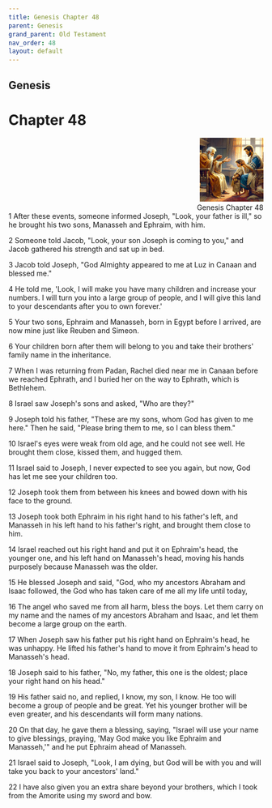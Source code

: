 ```yaml
---
title: Genesis Chapter 48
parent: Genesis
grand_parent: Old Testament
nav_order: 48
layout: default
---
```


## Genesis

# Chapter 48

<div style="clear: both; text-align: right;">
    <img src="/assets/Image/Genesis/500/48.jpg" alt="Genesis Chapter 48" class="chapter-image" style="max-width: 25%; height: auto;"/>
    <figcaption style="font-size: 14px;">Genesis Chapter 48</figcaption>
</div>
1 After these events, someone informed Joseph, "Look, your father is ill," so he brought his two sons, Manasseh and Ephraim, with him.

2 Someone told Jacob, "Look, your son Joseph is coming to you," and Jacob gathered his strength and sat up in bed.

3 Jacob told Joseph, "God Almighty appeared to me at Luz in Canaan and blessed me."

4 He told me, 'Look, I will make you have many children and increase your numbers. I will turn you into a large group of people, and I will give this land to your descendants after you to own forever.'

5 Your two sons, Ephraim and Manasseh, born in Egypt before I arrived, are now mine just like Reuben and Simeon.

6 Your children born after them will belong to you and take their brothers' family name in the inheritance.

7 When I was returning from Padan, Rachel died near me in Canaan before we reached Ephrath, and I buried her on the way to Ephrath, which is Bethlehem.

8 Israel saw Joseph's sons and asked, "Who are they?"

9 Joseph told his father, "These are my sons, whom God has given to me here." Then he said, "Please bring them to me, so I can bless them."

10 Israel's eyes were weak from old age, and he could not see well. He brought them close, kissed them, and hugged them.

11 Israel said to Joseph, I never expected to see you again, but now, God has let me see your children too.

12 Joseph took them from between his knees and bowed down with his face to the ground.

13 Joseph took both Ephraim in his right hand to his father's left, and Manasseh in his left hand to his father's right, and brought them close to him.

14 Israel reached out his right hand and put it on Ephraim's head, the younger one, and his left hand on Manasseh's head, moving his hands purposely because Manasseh was the older.

15 He blessed Joseph and said, "God, who my ancestors Abraham and Isaac followed, the God who has taken care of me all my life until today,

16 The angel who saved me from all harm, bless the boys. Let them carry on my name and the names of my ancestors Abraham and Isaac, and let them become a large group on the earth.

17 When Joseph saw his father put his right hand on Ephraim's head, he was unhappy. He lifted his father's hand to move it from Ephraim's head to Manasseh's head.

18 Joseph said to his father, "No, my father, this one is the oldest; place your right hand on his head."

19 His father said no, and replied, I know, my son, I know. He too will become a group of people and be great. Yet his younger brother will be even greater, and his descendants will form many nations.

20 On that day, he gave them a blessing, saying, "Israel will use your name to give blessings, praying, 'May God make you like Ephraim and Manasseh,'" and he put Ephraim ahead of Manasseh.

21 Israel said to Joseph, "Look, I am dying, but God will be with you and will take you back to your ancestors' land."

22 I have also given you an extra share beyond your brothers, which I took from the Amorite using my sword and bow.


